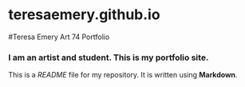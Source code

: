 # teresaemery.github.io
#Teresa Emery
Art 74 Portfolio
### I am an artist and student. This is my portfolio site. 
This is a *README* file for my repository. It is written using **Markdown**.
